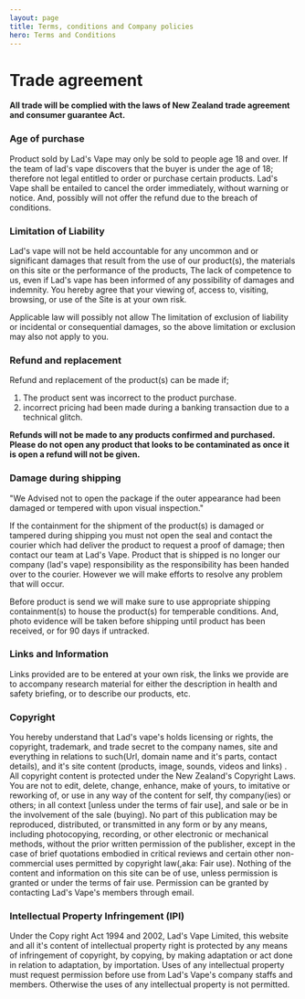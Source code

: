 ```yaml
---
layout: page
title: Terms, conditions and Company policies
hero: Terms and Conditions
---
```


# Trade agreement
__All trade will be complied with the laws of New Zealand trade agreement and consumer guarantee  Act.__

### Age of purchase
Product sold by Lad's Vape may only be sold to people age 18 and over. If the team of lad's vape discovers that the buyer is under the age of 18; therefore not legal entitled to order or purchase certain products. Lad's Vape shall be entailed to cancel the order immediately, without warning or notice. And, possibly will not offer the refund due to the breach of conditions.

### Limitation of Liability 
Lad's vape will not be held accountable for any uncommon and or significant damages that result from the use of our product(s), the materials on this site or the performance of the products, The lack of competence to us, even if Lad's vape has been informed of any possibility of damages and indemnity. You hereby agree that your viewing of, access to, visiting, browsing, or use of the Site is at your own risk.

 Applicable law will possibly not allow The limitation of exclusion of liability or incidental or consequential damages, so the above limitation or exclusion may also not apply to you.

### Refund and replacement
Refund and replacement of the product(s) can be made if;

1. The product sent was incorrect to the product purchase.
2. incorrect pricing had been made during a banking transaction due to a technical glitch.

__Refunds will not be made to any products confirmed and purchased. Please do not open any product that looks to be contaminated as once it is open a refund will not be given.__

### Damage during shipping
"We Advised not to open the package if the outer appearance had been damaged or tempered with upon visual inspection." 

If the containment for the shipment of the product(s) is damaged or tampered during shipping you must not open the seal and contact the courier which had deliver the product to request a proof of damage; then contact our team at Lad's Vape. 
Product that is shipped is no longer our company (lad's vape) responsibility as the responsibility has been handed over to the courier. However we will make efforts to resolve any problem that will occur.

Before product is send we will make sure to use appropriate shipping containment(s) to house the product(s) for temperable conditions. And, photo evidence will be taken before shipping until product has been received, or for 90 days if untracked.

### Links and Information
Links provided are to be entered at your own risk, the links we provide are to accompany research material for either the description in health and safety briefing, or to describe our products, etc.

### Copyright
You hereby understand that Lad's vape's holds licensing or rights, the copyright, trademark, and trade secret to the company names, site and everything in relations to such(Url, domain name and it's parts, contact details), and it's site content (products, image, sounds, videos and links) . All copyright content is protected under the New Zealand's Copyright Laws. You are not to edit, delete, change, enhance, make of yours, to imitative or reworking of, or use in any way of the content for self, thy company(ies) or others; in all context [unless under the terms of fair use], and sale or be in the involvement of the sale (buying). No part of this publication may be reproduced, distributed, or transmitted in any form or by any means, including photocopying, recording, or other electronic or mechanical methods, without the prior written permission of the publisher, except in the case of brief quotations embodied in critical reviews and certain other non-commercial uses permitted by copyright law(,aka: Fair use). Nothing of the content and information on this site can be of use, unless permission is granted or under the terms of fair use. Permission can be granted by contacting Lad's Vape's members through email.


### Intellectual Property Infringement (IPI)
Under the Copy right Act 1994 and 2002, Lad's Vape Limited, this website and all it's content of intellectual property right is protected by any means of infringement of copyright, by copying, by making adaptation or act done in relation to adaptation, by importation.
Uses of any intellectual property must request permission before use from Lad's Vape's company staffs and members. Otherwise the uses of any intellectual property is not permitted.